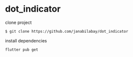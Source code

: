 # dot_indicator

clone project

```bash
$ git clone https://github.com/janabilabay/dot_indicator
```

install dependencies

```bash
flutter pub get
```
